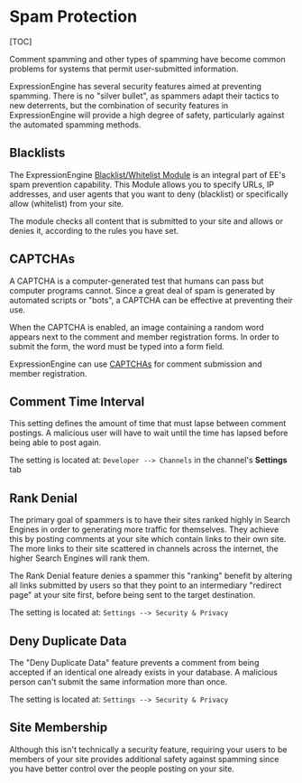 <!--
    This source file is part of the open source project
    ExpressionEngine User Guide (https://github.com/ExpressionEngine/ExpressionEngine-User-Guide)

    @link      https://expressionengine.com/
    @copyright Copyright (c) 2003-2020, Packet Tide, LLC (https://packettide.com)
    @license   https://expressionengine.com/license Licensed under Apache License, Version 2.0
-->

# Spam Protection

[TOC]

Comment spamming and other types of spamming have become common problems for systems that permit user-submitted information.

ExpressionEngine has several security features aimed at preventing spamming. There is no "silver bullet", as spammers adapt their tactics to new deterrents, but the combination of security features in ExpressionEngine will provide a high degree of safety, particularly against the automated spamming methods.

## Blacklists

The ExpressionEngine [Blacklist/Whitelist Module](add-ons/blacklist.md) is an integral part of EE's spam prevention capability. This Module allows you to specify URLs, IP addresses, and user agents that you want to deny (blacklist) or specifically allow (whitelist) from your site.

The module checks all content that is submitted to your site and allows or denies it, according to the rules you have set.

## CAPTCHAs

A CAPTCHA is a computer-generated test that humans can pass but computer programs cannot. Since a great deal of spam is generated by automated scripts or "bots", a CAPTCHA can be effective at preventing their use.

When the CAPTCHA is enabled, an image containing a random word appears next to the comment and member registration forms. In order to submit the form, the word must be typed into a form field.

ExpressionEngine can use [CAPTCHAs](security/captchas.md) for comment submission and member registration.

## Comment Time Interval

This setting defines the amount of time that must lapse between comment postings. A malicious user will have to wait until the time has lapsed before being able to post again.

The setting is located at: `Developer --> Channels` in the channel's **Settings** tab

## Rank Denial

The primary goal of spammers is to have their sites ranked highly in Search Engines in order to generating more traffic for themselves. They achieve this by posting comments at your site which contain links to their own site. The more links to their site scattered in channels across the internet, the higher Search Engines will rank them.

The Rank Denial feature denies a spammer this "ranking" benefit by altering all links submitted by users so that they point to an intermediary "redirect page" at your site first, before being sent to the target destination.

The setting is located at: `Settings --> Security & Privacy`

## Deny Duplicate Data

The "Deny Duplicate Data" feature prevents a comment from being accepted if an identical one already exists in your database. A malicious person can't submit the same information more than once.

The setting is located at: `Settings --> Security & Privacy`

## Site Membership

Although this isn't technically a security feature, requiring your users to be members of your site provides additional safety against spamming since you have better control over the people posting on your site.
